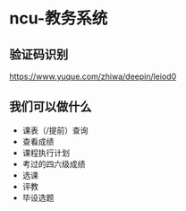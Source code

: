 # ncu-教务系统

## 验证码识别

https://www.yuque.com/zhiwa/deepin/leiod0

## 我们可以做什么

* 课表（/提前）查询
* 查看成绩
* 课程执行计划
* 考过的四六级成绩
* 选课
* 评教
* 毕设选题